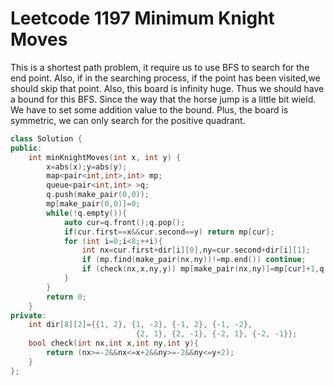 # Leetcode 1197 Minimum Knight Moves

This is a shortest path problem, it require us to use BFS to search for the end point.
Also, if in the searching process, if the point has been visited,we should skip that point.
Also, this board is infinity huge. Thus we should have a bound for this BFS.
Since the way that the horse jump is a little bit wield. We have to set some addition value to the bound.
Plus, the board is symmetric, we can only search for the positive quadrant.
```cpp
class Solution {
public:
    int minKnightMoves(int x, int y) {
        x=abs(x);y=abs(y);
        map<pair<int,int>,int> mp;
        queue<pair<int,int> >q;
        q.push(make_pair(0,0));
        mp[make_pair(0,0)]=0;
        while(!q.empty()){
            auto cur=q.front();q.pop();
            if(cur.first==x&&cur.second==y) return mp[cur];
            for (int i=0;i<8;++i){
                int nx=cur.first+dir[i][0],ny=cur.second+dir[i][1];
                if (mp.find(make_pair(nx,ny))!=mp.end()) continue;
                if (check(nx,x,ny,y)) mp[make_pair(nx,ny)]=mp[cur]+1,q.push(make_pair(nx,ny));
            }
        }
        return 0;
    }
private:
    int dir[8][2]={{1, 2}, {1, -2}, {-1, 2}, {-1, -2},
                            {2, 1}, {2, -1}, {-2, 1}, {-2, -1}};
    bool check(int nx,int x,int ny,int y){
        return (nx>=-2&&nx<=x+2&&ny>=-2&&ny<=y+2);
    }
};
```
